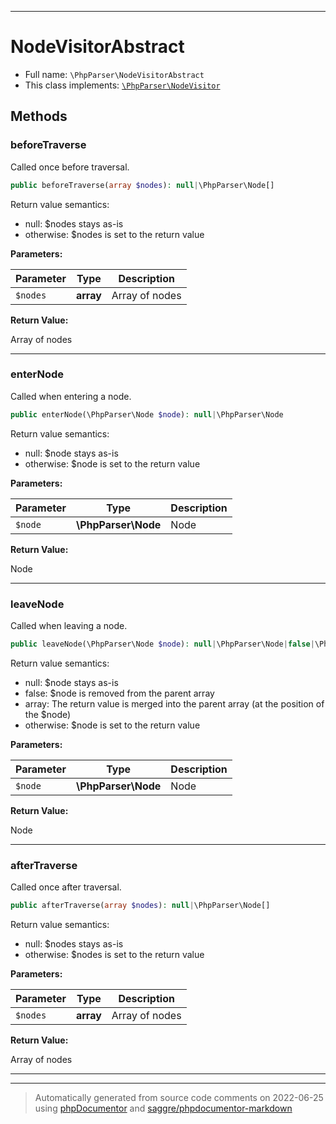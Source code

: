 ***

# NodeVisitorAbstract





* Full name: `\PhpParser\NodeVisitorAbstract`
* This class implements:
[`\PhpParser\NodeVisitor`](./NodeVisitor.md)




## Methods


### beforeTraverse

Called once before traversal.

```php
public beforeTraverse(array $nodes): null|\PhpParser\Node[]
```

Return value semantics:
* null:      $nodes stays as-is
* otherwise: $nodes is set to the return value






**Parameters:**

| Parameter | Type | Description |
|-----------|------|-------------|
| `$nodes` | **array** | Array of nodes |


**Return Value:**

Array of nodes



***

### enterNode

Called when entering a node.

```php
public enterNode(\PhpParser\Node $node): null|\PhpParser\Node
```

Return value semantics:
* null:      $node stays as-is
* otherwise: $node is set to the return value






**Parameters:**

| Parameter | Type | Description |
|-----------|------|-------------|
| `$node` | **\PhpParser\Node** | Node |


**Return Value:**

Node



***

### leaveNode

Called when leaving a node.

```php
public leaveNode(\PhpParser\Node $node): null|\PhpParser\Node|false|\PhpParser\Node[]
```

Return value semantics:
* null:      $node stays as-is
* false:     $node is removed from the parent array
* array:     The return value is merged into the parent array (at the position of the $node)
* otherwise: $node is set to the return value






**Parameters:**

| Parameter | Type | Description |
|-----------|------|-------------|
| `$node` | **\PhpParser\Node** | Node |


**Return Value:**

Node



***

### afterTraverse

Called once after traversal.

```php
public afterTraverse(array $nodes): null|\PhpParser\Node[]
```

Return value semantics:
* null:      $nodes stays as-is
* otherwise: $nodes is set to the return value






**Parameters:**

| Parameter | Type | Description |
|-----------|------|-------------|
| `$nodes` | **array** | Array of nodes |


**Return Value:**

Array of nodes



***


***
> Automatically generated from source code comments on 2022-06-25 using [phpDocumentor](http://www.phpdoc.org/) and [saggre/phpdocumentor-markdown](https://github.com/Saggre/phpDocumentor-markdown)
